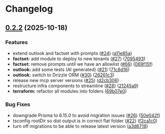 # Changelog

## [0.2.2](https://github.com/Unique-AG/connectors/compare/factset-mcp@v0.2.1...factset-mcp@v0.2.2) (2025-10-18)


### Features

* extend outlook and factset with prompts ([#24](https://github.com/Unique-AG/connectors/issues/24)) ([a11e85a](https://github.com/Unique-AG/connectors/commit/a11e85a4113b4e50d4467936eb415b0666ef3071))
* **factset:** add module to deploy to new tenants ([#27](https://github.com/Unique-AG/connectors/issues/27)) ([7095493](https://github.com/Unique-AG/connectors/commit/70954930750ee8bdcd3a9cf6b53749f3b1ff9ff0))
* **factset:** remove prompts until we have an allowlist ([#66](https://github.com/Unique-AG/connectors/issues/66)) ([069f15f](https://github.com/Unique-AG/connectors/commit/069f15f47613297dd5873ca9153f4d82e4421406))
* **outlook:** add some tests (AI generated) ([#21](https://github.com/Unique-AG/connectors/issues/21)) ([71c8d16](https://github.com/Unique-AG/connectors/commit/71c8d160df6275dfe428a7a017ac415dd3c282a6))
* **outlook:** switch to Drizzle ORM ([#30](https://github.com/Unique-AG/connectors/issues/30)) ([26261c3](https://github.com/Unique-AG/connectors/commit/26261c3d28ec98296a46438e39953b43b3b817eb))
* release new mcp server versions ([#25](https://github.com/Unique-AG/connectors/issues/25)) ([d2cb306](https://github.com/Unique-AG/connectors/commit/d2cb3063e72953a709fe36871a1f9ebf0b8b5f56))
* restructure infra components to streamline ([#28](https://github.com/Unique-AG/connectors/issues/28)) ([21245a9](https://github.com/Unique-AG/connectors/commit/21245a9c933816be9e29df183444fc2f3b6c5d3e))
* **terraform:** refactor all modules into folders ([69b07e0](https://github.com/Unique-AG/connectors/commit/69b07e05f6277fcd08d98df1691cd7833b9c2e4d))


### Bug Fixes

* downgrade Prisma to 6.15.0 to avoid migration issues ([#26](https://github.com/Unique-AG/connectors/issues/26)) ([50e042f](https://github.com/Unique-AG/connectors/commit/50e042f2fad364201cb1f24fa1bb911d1ab4e9a5))
* tsconfig rootDir so dist output is in correct flat folder ([#22](https://github.com/Unique-AG/connectors/issues/22)) ([f2ca1c0](https://github.com/Unique-AG/connectors/commit/f2ca1c03304d909c220b37b319032910dc43d027))
* turn off migrations to be able to release latest version ([a3d6718](https://github.com/Unique-AG/connectors/commit/a3d6718a2f51b64f0f382aeaa9ebdfa48a53ddde))
